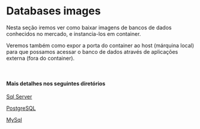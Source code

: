 # Databases images 

Nesta seção iremos ver como baixar imagens de bancos de dados conhecidos no mercado, e instancia-los em container. 

Veremos também como expor a porta do container ao host (márquina local) para que possamos acessar o banco de dados através de aplicações externa (fora do container).

<br>


#### Mais detalhes nos seguintes diretórios

[Sql Server](https://github.com/vitormoschetta/Help-Docker/tree/main/01-Base/Sqlserver)

[PostgreSQL](https://github.com/vitormoschetta/Help-Docker/tree/main/01-Base/Postgres)

[MySql](https://github.com/vitormoschetta/Help-Docker/tree/main/01-Base/Mysql)




